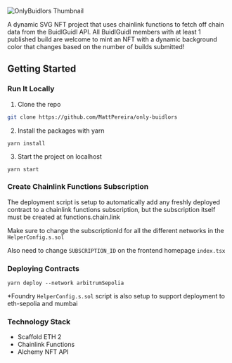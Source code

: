 ![OnlyBuidlors Thumbnail](https://only-buidlors.vercel.app/readme-logo.jpgs)

A dynamic SVG NFT project that uses chainlink functions to fetch off chain data from the BuidlGuidl API. All BuidlGuidl members with at least 1 published build are welcome to mint an NFT with a dynamic background color that changes based on the number of builds submitted!

## Getting Started
### Run It Locally
1. Clone the repo
```bash
git clone https://github.com/MattPereira/only-buidlors
```

2. Install the packages with yarn
```
yarn install
```

3. Start the project on localhost
```
yarn start
```

### Create Chainlink Functions Subscription
The deployment script is setup to automatically add any freshly deployed contract to a chainlink functions subscription, but the subscription itself must be created at functions.chain.link

Make sure to change the subscriptionId for all the different networks in the `HelperConfig.s.sol`

Also need to change `SUBSCRIPTION_ID` on the frontend homepage `index.tsx`

### Deploying Contracts
```
yarn deploy --network arbitrumSepolia
```
*Foundry `HelperConfig.s.sol` script is also setup to support deployment to eth-sepolia and mumbai



### Technology Stack

- Scaffold ETH 2
- Chainlink Functions
- Alchemy NFT API
